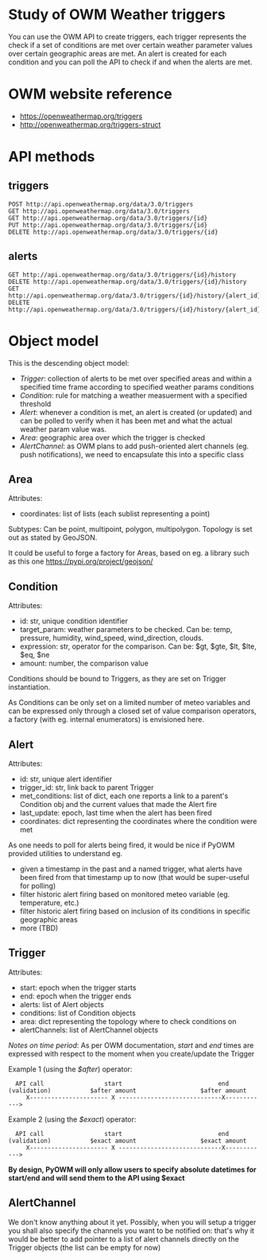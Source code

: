 # Study of OWM Weather triggers

You can use the OWM API to create triggers, each trigger represents the check if a set of conditions are met over certain weather parameter values over certain geographic areas are met. An alert is created for each condition and you can poll the API to check if and when the alerts are met.

# OWM website reference
 - https://openweathermap.org/triggers
 - http://openweathermap.org/triggers-struct

# API methods

## triggers
```
POST http://api.openweathermap.org/data/3.0/triggers
GET http://api.openweathermap.org/data/3.0/triggers
GET http://api.openweathermap.org/data/3.0/triggers/{id}
PUT http://api.openweathermap.org/data/3.0/triggers/{id}
DELETE http://api.openweathermap.org/data/3.0/triggers/{id}
```

## alerts
```
GET http://api.openweathermap.org/data/3.0/triggers/{id}/history
DELETE http://api.openweathermap.org/data/3.0/triggers/{id}/history
GET http://api.openweathermap.org/data/3.0/triggers/{id}/history/{alert_id}
DELETE http://api.openweathermap.org/data/3.0/triggers/{id}/history/{alert_id}
```

# Object model

This is the descending object model:

  - *Trigger*: collection of alerts to be met over specified areas and within a specified time frame according to specified weather params conditions
  - *Condition*: rule for matching a weather measuerment with a specified threshold
  - *Alert*: whenever a condition is met, an alert is created (or updated) and can be polled to verify when it has been met and what the actual weather param value was.
  - *Area*: geographic area over which the trigger is checked
  - *AlertChannel*: as OWM plans to add push-oriented alert channels (eg. push notifications), we need to encapsulate this into a specific class

## Area

Attributes:
  - coordinates: list of lists (each sublist representing a point)

Subtypes: Can be point, multipoint, polygon, multipolygon. Topology is set out as stated by GeoJSON.

It could be useful to forge a factory for Areas, based on eg. a library such as this one https://pypi.org/project/geojson/


## Condition

Attributes:
  - id: str, unique condition identifier
  - target_param: weather parameters to be checked. Can be: temp, pressure, humidity, wind_speed, wind_direction, clouds.
  - expression: str, operator for the comparison. Can be: $gt, $gte, $lt, $lte, $eq, $ne
  - amount: number, the comparison value

Conditions should be bound to Triggers, as they are set on Trigger instantiation.

As Conditions can be only set on a limited number of meteo variables and can be expressed only through a closed set of value comparison operators, a factory (with eg. internal enumerators) is envisioned here.

## Alert

Attributes:
  - id: str, unique alert identifier
  - trigger_id: str, link back to parent Trigger
  - met_conditions: list of dict, each one reports a link to a parent's Condition obj and the current values that made the Alert fire
  - last_update: epoch, last time when the alert has been fired
  - coordinates: dict representing the coordinates where the condition were met

As one needs to poll for alerts being fired, it would be nice if PyOWM provided utilities to understand eg.
  - given a timestamp in the past and a named trigger, what alerts have been fired from that timestamp up to now (that would be super-useful for polling)
  - filter historic alert firing based on monitored meteo variable (eg. temperature, etc.)
  - filter historic alert firing based on inclusion of its conditions in specific geographic areas
  - more (TBD)

## Trigger

Attributes:
  - start: epoch when the trigger starts
  - end: epoch when the trigger ends
  - alerts: list of Alert objects
  - conditions: list of Condition objects
  - area: dict representing the topology where to check conditions on
  - alertChannels: list of AlertChannel objects

*Notes on time period*:
As per OWM documentation, *start* and *end* times are expressed with respect to the moment when you create/update the Trigger

Example 1 (using the *$after*) operator:

```
  API call                 start                           end
(validation)           $after amount                  $after amount
     X---------------------- X -----------------------------X------------>
```

Example 2 (using the *$exact*) operator:

```
  API call                 start                           end
(validation)           $exact amount                  $exact amount
     X---------------------- X -----------------------------X------------>
```

**By design, PyOWM will only allow users to specify absolute datetimes for start/end and will send them to the API using $exact**


## AlertChannel
We don't know anything about it yet. Possibly, when you will setup a trigger you shall also specify the channels you want to be notified on: that's why it would be better to add pointer to a list of alert channels directly on the Trigger objects (the list can be empty for now)